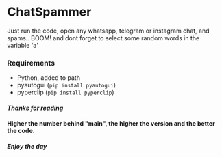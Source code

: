 # ChatSpammer
Just run the code, open any whatsapp, telegram or instagram chat, and spams.. BOOM! and dont forget to select some random words in the variable 'a'

### Requirements
 - Python, added to path
 - pyautogui (`pip install pyautogui`)
 - pyperclip (`pip install pyperclip`)

#### *Thanks for reading*
#### Higher the number behind "main", the higher the version and the better the code.
##### *Enjoy the day*
